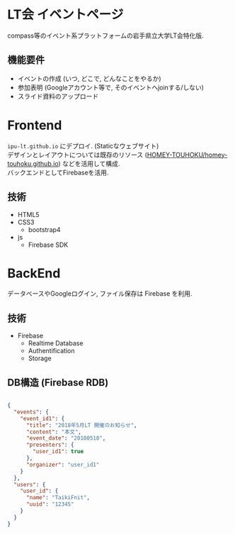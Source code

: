 # LT会 イベントページ
compass等のイベント系プラットフォームの岩手県立大学LT会特化版. 

## 機能要件
* イベントの作成 (いつ, どこで, どんなことをやるか)
* 参加表明 (Googleアカウント等で, そのイベントへjoinする/しない)
* スライド資料のアップロード

# Frontend

`ipu-lt.github.io` にデプロイ. (Staticなウェブサイト)  
デザインとレイアウトについては既存のリソース ([HOMEY-TOUHOKU/homey-touhoku.github.io](HOMEY-TOUHOKU/homey-touhoku.github.io)) などを活用して構成.  
バックエンドとしてFirebaseを活用.   
  
## 技術
* HTML5
* CSS3
  * bootstrap4
* js
  * Firebase SDK

# BackEnd

データベースやGoogleログイン, ファイル保存は Firebase を利用.

## 技術
* Firebase
  * Realtime Database
  * Authentification
  * Storage



## DB構造 (Firebase RDB)
```json

{
  "events": {
    "event_id1": {
      "title": "2018年5月LT 開催のお知らせ",
      "content": "本文",
      "event_date": "20180518",
      "presenters": {
        "user_id1": true
      },
      "organizer": "user_id1"
    }
  },
  "users": {
    "user_id": {
      "name": "TaikiFnit",
      "uuid": "12345"
    }
  }
}

```
